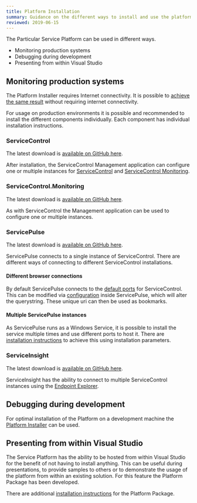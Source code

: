 ```yaml
---
title: Platform Installation
summary: Guidance on the different ways to install and use the platform
reviewed: 2019-06-15
---
```


The Particular Service Platform can be used in different ways.

- Monitoring production systems
- Debugging during development
- Presenting from within Visual Studio

## Monitoring production systems

The Platform Installer requires Internet connectivity. It is possible to [achieve the same result](/platform/installer/offline.md) without requiring internet connectivity.

For usage on production environments it is possible and recommended to install the different components individually. Each component has individual installation instructions.

### ServiceControl

The latest download is [available on GitHub here](https://github.com/Particular/servicecontrol/releases/latest).

After installation, the ServiceControl Management application can configure one or multiple instances for [ServiceControl](/servicecontrol/installation.md) and [ServiceControl Monitoring](/servicecontrol/monitoring-instances/installation/).

### ServiceControl.Monitoring

The latest download is [available on GitHub here](https://github.com/Particular/ServiceControl.Monitoring/releases/latest).

As with ServiceControl the Management application can be used to configure one or multiple instances.

### ServicePulse

The latest download is [available on GitHub here](https://github.com/Particular/servicepulse/releases/latest).

ServicePulse connects to a single instance of ServiceControl. There are different ways of connecting to different ServiceControl installations.

#### Different browser connections

By default ServicePulse connects to the [default ports](/servicepulse/host-config.md#default-connection-to-servicecontrol-and-servicecontrol-monitoring) for ServiceControl. This can be modified via [configuration](/servicepulse/host-config.md#configuring-connections-via-the-servicepulse-ui) inside ServicePulse, which will alter the querystring. These unique uri can then be used as bookmarks.

#### Multiple ServicePulse instances

As ServicePulse runs as a Windows Service, it is possible to install the service multiple times and use different ports to host it. There are [installation instructions](/servicepulse/installation.md#installation-available-installation-parameters) to achieve this using installation parameters.

### ServiceInsight

The latest download is [available on GitHub here](https://github.com/Particular/serviceinsight/releases/latest).

ServiceInsight has the ability to connect to multiple ServiceControl instances using the [Endpoint Explorer](/serviceinsight/#endpoint-explorer).

## Debugging during development

For optimal installation of the Platform on a development machine the [Platform Installer](/platform/installer/) can be used.

## Presenting from within Visual Studio

The Service Platform has the ability to be hosted from within Visual Studio for the benefit of not having to install anything. This can be useful during presentations, to provide samples to others or to demonstrate the usage of the platform from within an existing solution. For this feature the Platform Package has been developed.

There are additional [installation instructions](/platform/platform-sample-package.md) for the Platform Package.
